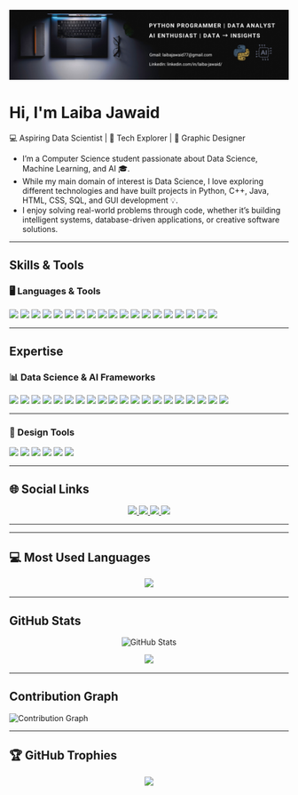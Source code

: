 <!-- Banner / Header -->
<p align="center">
  <img src="./Github Linkedin banner.png" />
</p>

<!-- Intro -->
# Hi, I'm Laiba Jawaid  
💻 Aspiring Data Scientist | 🚀 Tech Explorer  | 🎨 Graphic Designer

- I’m a Computer Science student passionate about Data Science, Machine Learning, and AI 🎓.
- While my main domain of interest is Data Science, I love exploring different technologies and have built projects in Python, C++, Java, HTML,    CSS, SQL, and GUI development 💡.
- I enjoy solving real-world problems through code, whether it’s building intelligent systems, database-driven applications, or creative software solutions.

---

## Skills & Tools

### 🖥️ Languages & Tools

<p>
  <!-- Programming Languages -->
  <img src="https://img.shields.io/badge/C-00599C?style=for-the-badge&logo=c&logoColor=white" />
  <img src="https://img.shields.io/badge/C++-00599C?style=for-the-badge&logo=cplusplus&logoColor=white" />
  <img src="https://img.shields.io/badge/Java-ED8B00?style=for-the-badge&logo=java&logoColor=white" />
  <img src="https://img.shields.io/badge/Python-3670A0?style=for-the-badge&logo=python&logoColor=ffdd54" />
  <img src="https://img.shields.io/badge/HTML5-E34F26?style=for-the-badge&logo=html5&logoColor=white" />
  <img src="https://img.shields.io/badge/CSS3-1572B6?style=for-the-badge&logo=css3&logoColor=white" />
  <img src="https://img.shields.io/badge/JavaScript-F7DF1E?style=for-the-badge&logo=javascript&logoColor=black" />
  <img src="https://img.shields.io/badge/Linux-FCC624?style=for-the-badge&logo=linux&logoColor=black" />

  <!-- Databases & Frameworks -->

  <img src="https://img.shields.io/badge/MySQL-005C84?style=for-the-badge&logo=mysql&logoColor=white" />
  <img src="https://img.shields.io/badge/PostgreSQL-336791?style=for-the-badge&logo=postgresql&logoColor=white" />
  <img src="https://img.shields.io/badge/Oracle-F80000?style=for-the-badge&logo=oracle&logoColor=white" />
  <img src="https://img.shields.io/badge/MongoDB-4EA94B?style=for-the-badge&logo=mongodb&logoColor=white" />

  <!-- IDEs & Tools -->

  <img src="https://img.shields.io/badge/DevC++-blue?style=for-the-badge&logo=dev.to&logoColor=white" />
  <img src="https://img.shields.io/badge/NetBeans-1B6AC6?style=for-the-badge&logo=apachenetbeanside&logoColor=white" />
  <img src="https://img.shields.io/badge/Qt-41CD52?style=for-the-badge&logo=qt&logoColor=white" />
  <img src="https://img.shields.io/badge/PyCharm-000000?style=for-the-badge&logo=pycharm&logoColor=white" />
  <img src="https://img.shields.io/badge/Google_Colab-F9AB00?style=for-the-badge&logo=googlecolab&logoColor=white" />

  <!-- AI Frameworks & Tools -->

  <img src="https://img.shields.io/badge/LangChain-121212?style=for-the-badge&logo=chainlink&logoColor=white" />
  <img src="https://img.shields.io/badge/HuggingFace-FFD21E?style=for-the-badge&logo=huggingface&logoColor=black" />
</p>

---

## Expertise

### 📊 Data Science & AI Frameworks

<p>
    <!-- Analytics -->

  <img src="https://img.shields.io/badge/PowerBI-F2C811?style=for-the-badge&logo=powerbi&logoColor=black" />
  <img src="https://img.shields.io/badge/Tableau-E97627?style=for-the-badge&logo=tableau&logoColor=white" />
  <img src="https://img.shields.io/badge/Excel-217346?style=for-the-badge&logo=microsoftexcel&logoColor=white" />
  <img src="https://img.shields.io/badge/Looker_Studio-4285F4?style=for-the-badge&logo=google&logoColor=white" />
  <img src="https://img.shields.io/badge/Jupyter_Notebook-F37626?style=for-the-badge&logo=jupyter&logoColor=white" />
  
  <!-- EDA Insights -->
  <img src="https://img.shields.io/badge/Numpy-013243?style=for-the-badge&logo=numpy&logoColor=white" />
  <img src="https://img.shields.io/badge/Pandas-150458?style=for-the-badge&logo=pandas&logoColor=white" />
  <img src="https://img.shields.io/badge/Matplotlib-000000?style=for-the-badge&logo=plotly&logoColor=white" />
  <img src="https://img.shields.io/badge/Seaborn-4B8BBE?style=for-the-badge&logo=python&logoColor=white" />

  <!-- Ai libraries and Frameworks-->
  <img src="https://img.shields.io/badge/Scikit--Learn-F7931E?style=for-the-badge&logo=scikitlearn&logoColor=white" />
  <img src="https://img.shields.io/badge/SciPy-654FF0?style=for-the-badge&logo=scipy&logoColor=white" />
  <img src="https://img.shields.io/badge/TensorFlow-FF6F00?style=for-the-badge&logo=tensorflow&logoColor=white" />
  <img src="https://img.shields.io/badge/Keras-D00000?style=for-the-badge&logo=keras&logoColor=white" />
  <img src="https://img.shields.io/badge/PyTorch-EE4C2C?style=for-the-badge&logo=pytorch&logoColor=white" />

  <!-- DS/ML Tools -->

  <img src="https://img.shields.io/badge/Tkinter-003B57?style=for-the-badge&logo=python&logoColor=white" />
  <img src="https://img.shields.io/badge/Streamlit-FF4B4B?style=for-the-badge&logo=streamlit&logoColor=white" />
  <img src="https://img.shields.io/badge/Django-092E20?style=for-the-badge&logo=django&logoColor=white" />
  <img src="https://img.shields.io/badge/Flask-000000?style=for-the-badge&logo=flask&logoColor=white" />
  <img src="https://img.shields.io/badge/FastAPI-009688?style=for-the-badge&logo=fastapi&logoColor=white" />

  <!-- Web Scraping -->

  <img src="https://img.shields.io/badge/Selenium-43B02A?style=for-the-badge&logo=selenium&logoColor=white" />
</p>

---

### 🎨 Design Tools

<p>
  <img src="https://img.shields.io/badge/Adobe_Illustrator-FF9A00?style=for-the-badge&logo=adobeillustrator&logoColor=white" />
  <img src="https://img.shields.io/badge/Adobe_Photoshop-31A8FF?style=for-the-badge&logo=adobephotoshop&logoColor=white" />
  <img src="https://img.shields.io/badge/Adobe_InDesign-FF3366?style=for-the-badge&logo=adobeindesign&logoColor=white" />
  <img src="https://img.shields.io/badge/Figma-F24E1E?style=for-the-badge&logo=figma&logoColor=white" />
  <img src="https://img.shields.io/badge/Canva-00C4CC?style=for-the-badge&logo=canva&logoColor=white" />
  <img src="https://img.shields.io/badge/DaVinci_Resolve-233A51?style=for-the-badge&logo=davinciresolve&logoColor=white" />
</p>

---

## 🌐 Social Links
<p align="center">
  <a href="https://linkedin.com/in/laiba-jawaid/"> <img src="https://img.shields.io/badge/-LinkedIn-blue?style=for-the-badge&logo=linkedin&logoColor=white" /> 
  </a>
  <a href="https://github.com/LaibaJawaid/"> <img src="https://img.shields.io/badge/-GitHub-181717?style=for-the-badge&logo=github&logoColor=white" />
  </a> 
  <a href="https://www.behance.net/laibajawaid"> <img src="https://img.shields.io/badge/-Behance-1769ff?style=for-the-badge&logo=behance&logoColor=white" /> 
  </a>
  <a href="mailto:laibajawaid77@gmail.com"> <img src="https://img.shields.io/badge/-Gmail-D14836?style=for-the-badge&logo=gmail&logoColor=white" />
  </a>
</p>

---
<!-- OR:

## 🌐 Social Links

[![LinkedIn](https://img.shields.io/badge/-LinkedIn-0077B5?style=for-the-badge&logo=linkedin&logoColor=white)](https://linkedin.com/in/laiba-jawaid/)
[![GitHub](https://img.shields.io/badge/-GitHub-181717?style=for-the-badge&logo=github&logoColor=white)](https://github.com/LaibaJawaid/)
[![Behance](https://img.shields.io/badge/-Behance-1769FF?style=for-the-badge&logo=behance&logoColor=white)](https://www.behance.net/laibajawaid)
-->

---

## 💻 Most Used Languages

<p align="center">
  <img src="https://github-readme-stats.vercel.app/api/top-langs/?username=LaibaJawaid&layout=compact&theme=radical&cache_seconds=1800" />
</p>
  
---

## GitHub Stats

<p align="center">
  <img src="https://github-readme-stats.vercel.app/api?username=LaibaJawaid&show_icons=true&theme=radical&cache_seconds=1800" alt="GitHub Stats" />
<p align="center">
  <img src="https://streak-stats.demolab.com?user=LaibaJawaid&theme=tokyonight&hide_border=true&date_format=M%20j%5B%2C%20Y%5D&v=1" />
</p>

---

## Contribution Graph

<img src="https://github-readme-activity-graph.vercel.app/graph?username=LaibaJawaid&bg_color=0D1117&color=58A6FF&line=58A6FF&point=F78166&area=true&hide_border=true" alt="Contribution Graph" />

---

## 🏆 GitHub Trophies
<p align="center">
  <img src="https://github-profile-trophy.vercel.app/?username=LaibaJawaid&theme=onedark&row=1&column=6" />
</p>
